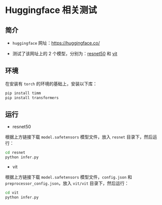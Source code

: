 # Huggingface 相关测试

## 简介

- `huggingface` 网址：https://huggingface.co/

- 测试了该网址上的 2 个模型，分别为：[resnet50](https://huggingface.co/timm/resnet50.a1_in1k)   和 [vit](https://huggingface.co/google/vit-base-patch16-224)

## 环境

在安装有 `torch` 的环境的基础上，安装以下库：

```bash
pip install timm
pip install transformers
```

## 运行

- resnet50

根据上方链接下载 `model.safetensors` 模型文件，放入 `resnet` 目录下，然后运行：

```bash
cd resnet
python infer.py
```

- vit

根据上方链接下载 `model.safetensors` 模型文件，`config.json` 和 `preprocessor_config.json`，放入 `vit/vit` 目录下，然后运行：

```bash
cd vit
python infer.py
```

